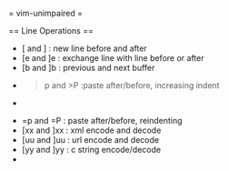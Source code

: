 = vim-unimpaired =

== Line Operations ==
* [<space> and ]<space> : new line before and after
* [e and ]e :  exchange line with line before or after
* [b and ]b : previous and next buffer
* >p  and >P :paste after/before, increasing indent
* <p  and <P :paste after/before, decreasing indent
* =p and =P : paste after/before, reindenting
* [xx and ]xx : xml encode and decode
* [uu and ]uu : url encode and decode
* [yy and ]yy : c string encode/decode
*

